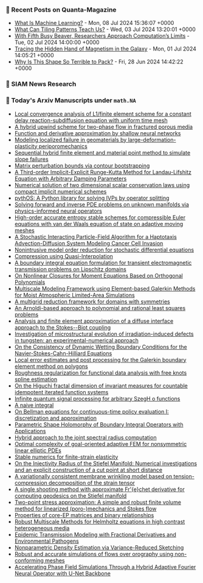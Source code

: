 ### 📝 Recent Posts on Quanta-Magazine
<!-- quanta starts -->
* <a href="https://www.quantamagazine.org/what-is-machine-learning-20240708/">What Is Machine Learning?</a> - Mon, 08 Jul 2024 15:36:07 +0000
* <a href="https://www.quantamagazine.org/what-can-tiling-patterns-teach-us-20240703/">What Can Tiling Patterns Teach Us?</a> - Wed, 03 Jul 2024 13:20:01 +0000
* <a href="https://www.quantamagazine.org/amateur-mathematicians-find-fifth-busy-beaver-turing-machine-20240702/">With Fifth Busy Beaver, Researchers Approach Computation’s Limits</a> - Tue, 02 Jul 2024 14:00:00 +0000
* <a href="https://www.quantamagazine.org/tracing-the-hidden-hand-of-magnetism-in-the-galaxy-20240701/">Tracing the Hidden Hand of Magnetism in the Galaxy</a> - Mon, 01 Jul 2024 14:05:21 +0000
* <a href="https://www.quantamagazine.org/why-is-this-shape-so-terrible-to-pack-20240628/">Why Is This Shape So Terrible to Pack?</a> - Fri, 28 Jun 2024 14:42:22 +0000
<!-- quanta ends -->

### 📝 SIAM News Research
<!-- siam-news starts -->

<!-- siam-news ends -->

### 📝 Today's Arxiv Manuscripts under ``math.NA``
<!-- arxiv-math-na starts -->
* <a href="https://arxiv.org/abs/2407.05041">Local convergence analysis of L1/finite element scheme for a constant delay reaction-subdiffusion equation with uniform time mesh</a>
* <a href="https://arxiv.org/abs/2407.05049">A hybrid upwind scheme for two-phase flow in fractured porous media</a>
* <a href="https://arxiv.org/abs/2407.05078">Function and derivative approximation by shallow neural networks</a>
* <a href="https://arxiv.org/abs/2407.05129">Modeling localized failure in geomaterials by large-deformation-plasticity periporomechanics</a>
* <a href="https://arxiv.org/abs/2407.05185">Sequential hybrid finite element and material point method to simulate slope failures</a>
* <a href="https://arxiv.org/abs/2407.05230">Matrix perturbation bounds via contour bootstrapping</a>
* <a href="https://arxiv.org/abs/2407.05253">A Third-order Implicit-Explicit Runge-Kutta Method for Landau-Lifshitz Equation with Arbitrary Damping Parameters</a>
* <a href="https://arxiv.org/abs/2407.05275">Numerical solution of two dimensional scalar conservation laws using compact implicit numerical schemes</a>
* <a href="https://arxiv.org/abs/2407.05475">pythOS: A Python library for solving IVPs by operator splitting</a>
* <a href="https://arxiv.org/abs/2407.05477">Solving forward and inverse PDE problems on unknown manifolds via physics-informed neural operators</a>
* <a href="https://arxiv.org/abs/2407.05568">High-order accurate entropy stable schemes for compressible Euler equations with van der Waals equation of state on adaptive moving meshes</a>
* <a href="https://arxiv.org/abs/2407.05626">A Stochastic Interacting Particle-Field Algorithm for a Haptotaxis Advection-Diffusion System Modeling Cancer Cell Invasion</a>
* <a href="https://arxiv.org/abs/2407.05724">Nonintrusive model order reduction for stochastic differential equations</a>
* <a href="https://arxiv.org/abs/2407.05772">Compression using Quasi-Interpolation</a>
* <a href="https://arxiv.org/abs/2407.05823">A boundary integral equation formulation for transient electromagnetic transmission problems on Lipschitz domains</a>
* <a href="https://arxiv.org/abs/2407.05894">On Nonlinear Closures for Moment Equations Based on Orthogonal Polynomials</a>
* <a href="https://arxiv.org/abs/2407.05927">Multiscale Modeling Framework using Element-based Galerkin Methods for Moist Atmospheric Limited-Area Simulations</a>
* <a href="https://arxiv.org/abs/2407.05930">A multigrid reduction framework for domains with symmetries</a>
* <a href="https://arxiv.org/abs/2407.05945">An Arnoldi-based approach to polynomial and rational least squares problems</a>
* <a href="https://arxiv.org/abs/2407.05949">Analysis and finite element approximation of a diffuse interface approach to the Stokes--Biot coupling</a>
* <a href="https://arxiv.org/abs/2407.06022">Investigation of microstructural evolution of irradiation-induced defects in tungsten: an experimental-numerical approach</a>
* <a href="https://arxiv.org/abs/2407.06049">On the Consistency of Dynamic Wetting Boundary Conditions for the Navier-Stokes-Cahn-Hilliard Equations</a>
* <a href="https://arxiv.org/abs/2407.06158">Local error estimates and post processing for the Galerkin boundary element method on polygons</a>
* <a href="https://arxiv.org/abs/2407.05159">Roughness regularization for functional data analysis with free knots spline estimation</a>
* <a href="https://arxiv.org/abs/2407.05223">On the Higuchi fractal dimension of invariant measures for countable idempotent iterated function systems</a>
* <a href="https://arxiv.org/abs/2407.05634">Infinite quantum signal processing for arbitrary SzegH o functions</a>
* <a href="https://arxiv.org/abs/2407.05719">A naive integral</a>
* <a href="https://arxiv.org/abs/2407.05966">On Bellman equations for continuous-time policy evaluation I: discretization and approximation</a>
* <a href="https://arxiv.org/abs/2305.19853">Parametric Shape Holomorphy of Boundary Integral Operators with Applications</a>
* <a href="https://arxiv.org/abs/2308.05244">Hybrid approach to the joint spectral radius computation</a>
* <a href="https://arxiv.org/abs/2312.00489">Optimal complexity of goal-oriented adaptive FEM for nonsymmetric linear elliptic PDEs</a>
* <a href="https://arxiv.org/abs/2401.13196">Stable numerics for finite-strain elasticity</a>
* <a href="https://arxiv.org/abs/2403.03782">On the Injectivity Radius of the Stiefel Manifold: Numerical investigations and an explicit construction of a cut point at short distance</a>
* <a href="https://arxiv.org/abs/2403.13746">A variationally consistent membrane wrinkling model based on tension-compression decomposition of the strain tensor</a>
* <a href="https://arxiv.org/abs/2404.04089">A single shooting method with approximate Fr'{e}chet derivative for computing geodesics on the Stiefel manifold</a>
* <a href="https://arxiv.org/abs/2405.10390">Two-point stress approximation: A simple and robust finite volume method for linearized (poro-)mechanics and Stokes flow</a>
* <a href="https://arxiv.org/abs/2407.02602">Properties of core-EP matrices and binary relationships</a>
* <a href="https://arxiv.org/abs/2407.04364">Robust Multiscale Methods for Helmholtz equations in high contrast heterogeneous media</a>
* <a href="https://arxiv.org/abs/2305.16689">Epidemic Transmission Modeling with Fractional Derivatives and Environmental Pathogens</a>
* <a href="https://arxiv.org/abs/2401.11646">Nonparametric Density Estimation via Variance-Reduced Sketching</a>
* <a href="https://arxiv.org/abs/2402.07759">Robust and accurate simulations of flows over orography using non-conforming meshes</a>
* <a href="https://arxiv.org/abs/2406.17119">Accelerating Phase Field Simulations Through a Hybrid Adaptive Fourier Neural Operator with U-Net Backbone</a>
<!-- arxiv-math-na ends -->
